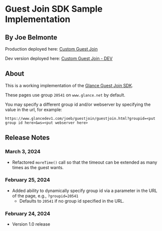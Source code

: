 # Guest Join SDK Sample Implementation

## By Joe Belmonte

Production deployed here: [Custom Guest Join](https://www.glancedev1.com/joeb/guestjoin/guestjoin.html)

Dev version deployed here: [Custom Guest Join - DEV](https://www.glancedev1.com/joeb/dev/guestjoin/guestjoin.html)

## About

This is a working implementation of the [Glance Guest Join SDK](https://help.glance.net/glance-cobrowse/glance-cobrowse-customizing/guest_join_sdk/).

These pages use group `20541` on `www.glance.net` by default.

You may specify a different group id and/or webserver by specifying the value in the url, for example:

```
https://www.glancedev1.com/joeb/guestjoin/guestjoin.html?groupid=<put group id here>&ws=<put webserver here>
```

## Release Notes

### March 3, 2024

- Refactored `moreTime()` call so that the timeout can be extended as many times as the guest wants.

### February 25, 2024

- Added ability to dynamically specify group id via a parameter in the URL of the page, e.g., `?groupid=20541`
  - Defaults to `20541` if no group id specified in the URL.

### February 24, 2024

- Version 1.0 release
